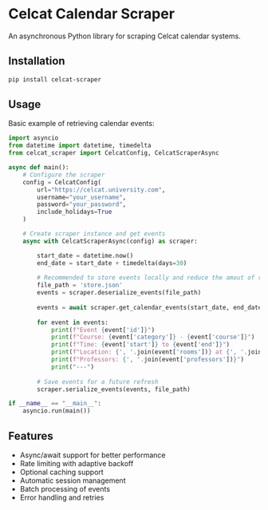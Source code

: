 # Celcat Calendar Scraper

An asynchronous Python library for scraping Celcat calendar systems.

## Installation

```sh
pip install celcat-scraper
```

## Usage

Basic example of retrieving calendar events:

```python
import asyncio
from datetime import datetime, timedelta
from celcat_scraper import CelcatConfig, CelcatScraperAsync

async def main():
    # Configure the scraper
    config = CelcatConfig(
        url="https://celcat.university.com",
        username="your_username",
        password="your_password",
        include_holidays=True
    )

    # Create scraper instance and get events
    async with CelcatScraperAsync(config) as scraper:

        start_date = datetime.now()
        end_date = start_date + timedelta(days=30)
        
        # Recommended to store events locally and reduce the amout of requests
        file_path = 'store.json'
        events = scraper.deserialize_events(file_path)
        
        events = await scraper.get_calendar_events(start_date, end_date, previous_events=events)
        
        for event in events:
            print(f"Event {event['id']}")
            print(f"Course: {event['category']} - {event['course']}")
            print(f"Time: {event['start']} to {event['end']}")
            print(f"Location: {', '.join(event['rooms'])} at {', '.join(event['sites'])} - {event['department']}")
            print(f"Professors: {', '.join(event['professors'])}")
            print("---")
        
        # Save events for a future refresh
        scraper.serialize_events(events, file_path)

if __name__ == "__main__":
    asyncio.run(main())
```

## Features

* Async/await support for better performance
* Rate limiting with adaptive backoff
* Optional caching support
* Automatic session management
* Batch processing of events
* Error handling and retries
